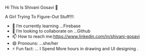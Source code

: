 Hi This Is Shivani Gosavi  👋


A Girl Trying To Figure-Out Stuff!!!:

- 🌱 I’m currently learning ...Firebase
- 👯 I’m looking to collaborate on ...Github
- 📫 How to reach me:https://www.linkedin.com/in/shivani-gosavi
- 😄 Pronouns: ...she/her
- ⚡ Fun fact: ... I Spend More hours in drawing and UI designing .

